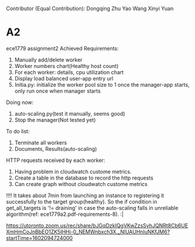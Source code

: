 Contributor (Equal Contribution): 
Dongqing Zhu 
Yao Wang 
Xinyi Yuan



# A2
ece1779 assignment2
Achieved Requirements:
1. Manually add/delete worker
2. Worker numbers chart(Healthy host count)
3. For each worker: details, cpu utilization chart
4. Display load balanced user-app entry url
5. Initia.py: initialize the worker pool size to 1 once the manager-app starts, only run once when manager starts


Doing now:
1. auto-scaling.py(test it manually, seems good)
2. Stop the manager(Not tested yet)

To do list:
1. Terminate all workers
2. Documents, Results(auto-scaling)

HTTP requests received by each worker:
1. Having problem in cloudwatch custome metrics.
2. Create a table in the database to record the http requests
3. Can create graph without cloudwatch custome metrics

!!!!
It takes about 7min from launching an instance to registering it successfully to the target group(healthy). So the if condition in get_all_targets is '!= draining' in case the auto-scaling falls in unreliable algorithm(ref: ece1779a2.pdf-requirements-8). :|

https://utoronto.zoom.us/rec/share/bJGqDzkIQgVKwZzsSyhJQNRt8Cb6UEXmHmCoJnBbEO1ZK5IHHi-0_NEMWnbxch3X._NlUAUHnIuNKfJM6?startTime=1602094724000





